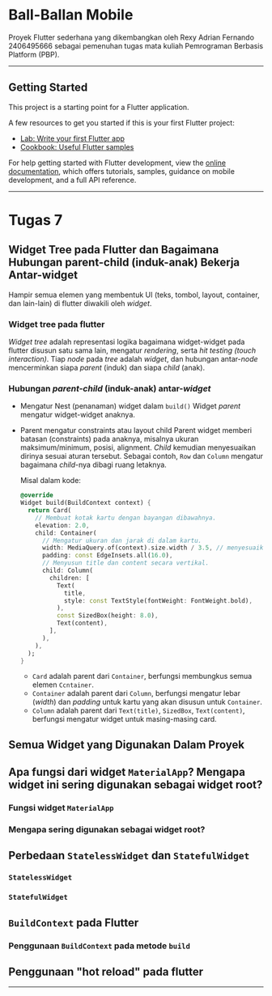 # Ball-Ballan Mobile

Proyek Flutter sederhana yang dikembangkan oleh Rexy Adrian Fernando 2406495666 sebagai pemenuhan tugas mata kuliah Pemrograman Berbasis Platform (PBP).

---

## Getting Started

This project is a starting point for a Flutter application.

A few resources to get you started if this is your first Flutter project:

- [Lab: Write your first Flutter app](https://docs.flutter.dev/get-started/codelab)
- [Cookbook: Useful Flutter samples](https://docs.flutter.dev/cookbook)

For help getting started with Flutter development, view the
[online documentation](https://docs.flutter.dev/), which offers tutorials,
samples, guidance on mobile development, and a full API reference.

---

# Tugas 7

## Widget Tree pada Flutter dan Bagaimana Hubungan parent-child (induk-anak) Bekerja Antar-widget

Hampir semua elemen yang membentuk UI (teks, tombol, layout, container, dan lain-lain) di flutter diwakili oleh _widget_.

### Widget tree pada flutter

_Widget tree_ adalah representasi logika bagaimana widget-widget pada flutter disusun satu sama lain, mengatur _rendering_, serta _hit testing (touch interaction)_. Tiap _node_ pada _tree_ adalah _widget_, dan hubungan antar-_node_ mencerminkan siapa _parent_ (induk) dan siapa _child_ (anak).

### Hubungan _parent-child_ (induk-anak) antar-_widget_

* Mengatur Nest (penanaman) widget dalam ```build()```
  Widget _parent_ mengatur widget-widget anaknya. 

* Parent mengatur constraints atau layout child
  Parent widget memberi batasan (constraints) pada anaknya, misalnya ukuran maksimum/minimum, posisi, alignment. _Child_ kemudian menyesuaikan dirinya sesuai aturan tersebut. Sebagai contoh, ```Row``` dan ```Column``` mengatur bagaimana _child_-nya dibagi ruang letaknya.

  Misal dalam kode:
  
  ```dart
  @override
  Widget build(BuildContext context) {
    return Card(
      // Membuat kotak kartu dengan bayangan dibawahnya.
      elevation: 2.0,
      child: Container(
        // Mengatur ukuran dan jarak di dalam kartu.
        width: MediaQuery.of(context).size.width / 3.5, // menyesuaikan dengan lebar device yang digunakan.
        padding: const EdgeInsets.all(16.0),
        // Menyusun title dan content secara vertikal.
        child: Column(
          children: [
            Text(
              title,
              style: const TextStyle(fontWeight: FontWeight.bold),
            ),
            const SizedBox(height: 8.0),
            Text(content),
          ],
        ),
      ),
    );
  }
  ```

  * ```Card``` adalah parent dari ```Container```, berfungsi membungkus semua elemen ```Ccntainer```.
  * ```Container``` adalah parent dari ```Column```, berfungsi mengatur lebar (_width_) dan _padding_ untuk kartu yang akan disusun untuk ```Container```.
  * ```Column``` adalah parent dari ```Text(title)```, ```SizedBox```, ```Text(content)```, berfungsi mengatur widget untuk masing-masing card.

## Semua Widget yang Digunakan Dalam Proyek

## Apa fungsi dari widget ```MaterialApp```? Mengapa widget ini sering digunakan sebagai widget root?
### Fungsi widget ```MaterialApp```
### Mengapa sering digunakan sebagai widget root?

## Perbedaan ```StatelessWidget``` dan ```StatefulWidget```
### ```StatelessWidget```
### ```StatefulWidget```

## ```BuildContext``` pada Flutter

### Penggunaan ```BuildContext``` pada metode ```build```

## Penggunaan "hot reload" pada flutter

---
